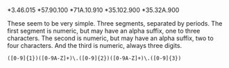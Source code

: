 *3.46.015
*57.90.100
*71A.10.910
*35.102.900
*35.32A.900

These seem to be very simple. Three segments, separated by periods. The first segment is numeric, but may have an alpha suffix, one to three characters. The second is numeric, but may have an alpha suffix, two to four characters. And the third is numeric, always three digits.

```
([0-9]{1})([0-9A-Z]+)\.([0-9]{2})([0-9A-Z]+)\.([0-9]{3})
```
